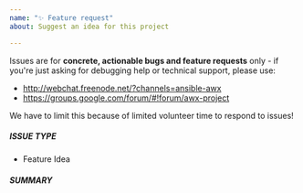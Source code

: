 ```yaml
---
name: "✨ Feature request"
about: Suggest an idea for this project

---
```

Issues are for **concrete, actionable bugs and feature requests** only - if you're just asking for debugging help or technical support, please use:

- http://webchat.freenode.net/?channels=ansible-awx
- https://groups.google.com/forum/#!forum/awx-project

We have to limit this because of limited volunteer time to respond to issues!

##### ISSUE TYPE
 - Feature Idea

##### SUMMARY
<!-- Briefly describe the problem or desired enhancement. -->
